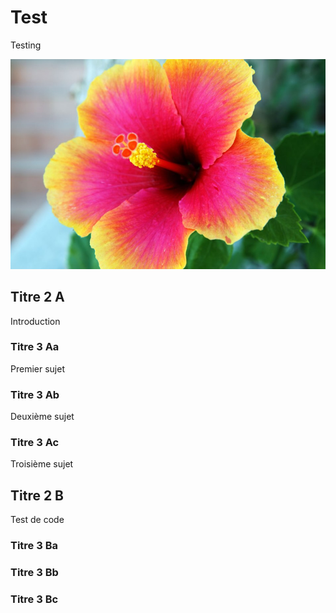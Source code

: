 # Test
Testing

![fleur](media/Fleur_rose.jpg)


## Titre 2 A

Introduction

### Titre 3 Aa

Premier sujet

### Titre 3 Ab

Deuxième sujet

### Titre 3 Ac

Troisième sujet

## Titre 2 B

Test de code

### Titre 3 Ba



### Titre 3 Bb



### Titre 3 Bc
